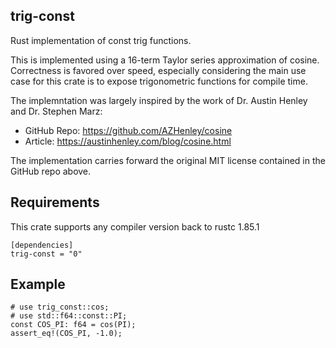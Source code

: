## trig-const

Rust implementation of const trig functions.

This is implemented using a 16-term Taylor series approximation of cosine. Correctness is favored over speed, especially considering the main use case for this crate is to expose trigonometric functions for compile time.

The implemntation was largely inspired by the work of Dr. Austin Henley and Dr. Stephen Marz:
  - GitHub Repo: https://github.com/AZHenley/cosine
  - Article: https://austinhenley.com/blog/cosine.html

The implementation carries forward the original MIT license contained in the GitHub repo above.

## Requirements

This crate supports any compiler version back to rustc 1.85.1

```ignore
[dependencies]
trig-const = "0"
```

## Example

```
# use trig_const::cos;
# use std::f64::const::PI;
const COS_PI: f64 = cos(PI);
assert_eq!(COS_PI, -1.0);
```
